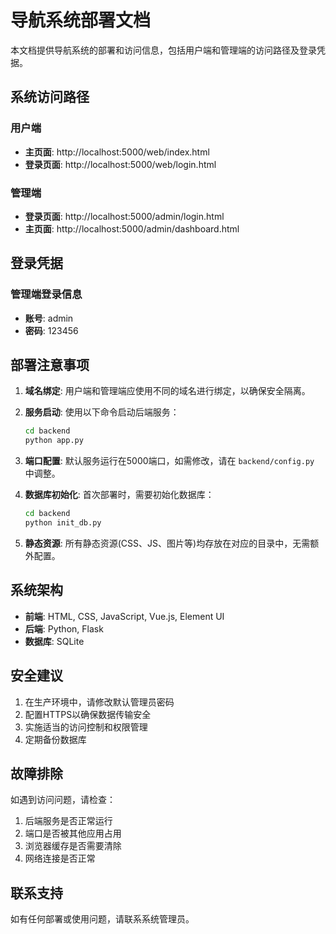 # 导航系统部署文档

本文档提供导航系统的部署和访问信息，包括用户端和管理端的访问路径及登录凭据。

## 系统访问路径

### 用户端

- **主页面**: http://localhost:5000/web/index.html
- **登录页面**: http://localhost:5000/web/login.html

### 管理端

- **登录页面**: http://localhost:5000/admin/login.html
- **主页面**: http://localhost:5000/admin/dashboard.html

## 登录凭据

### 管理端登录信息

- **账号**: admin
- **密码**: 123456

## 部署注意事项

1. **域名绑定**: 用户端和管理端应使用不同的域名进行绑定，以确保安全隔离。

2. **服务启动**: 使用以下命令启动后端服务：
   ```bash
   cd backend
   python app.py
   ```

3. **端口配置**: 默认服务运行在5000端口，如需修改，请在 `backend/config.py` 中调整。

4. **数据库初始化**: 首次部署时，需要初始化数据库：
   ```bash
   cd backend
   python init_db.py
   ```

5. **静态资源**: 所有静态资源(CSS、JS、图片等)均存放在对应的目录中，无需额外配置。

## 系统架构

- **前端**: HTML, CSS, JavaScript, Vue.js, Element UI
- **后端**: Python, Flask
- **数据库**: SQLite

## 安全建议

1. 在生产环境中，请修改默认管理员密码
2. 配置HTTPS以确保数据传输安全
3. 实施适当的访问控制和权限管理
4. 定期备份数据库

## 故障排除

如遇到访问问题，请检查：

1. 后端服务是否正常运行
2. 端口是否被其他应用占用
3. 浏览器缓存是否需要清除
4. 网络连接是否正常

## 联系支持

如有任何部署或使用问题，请联系系统管理员。